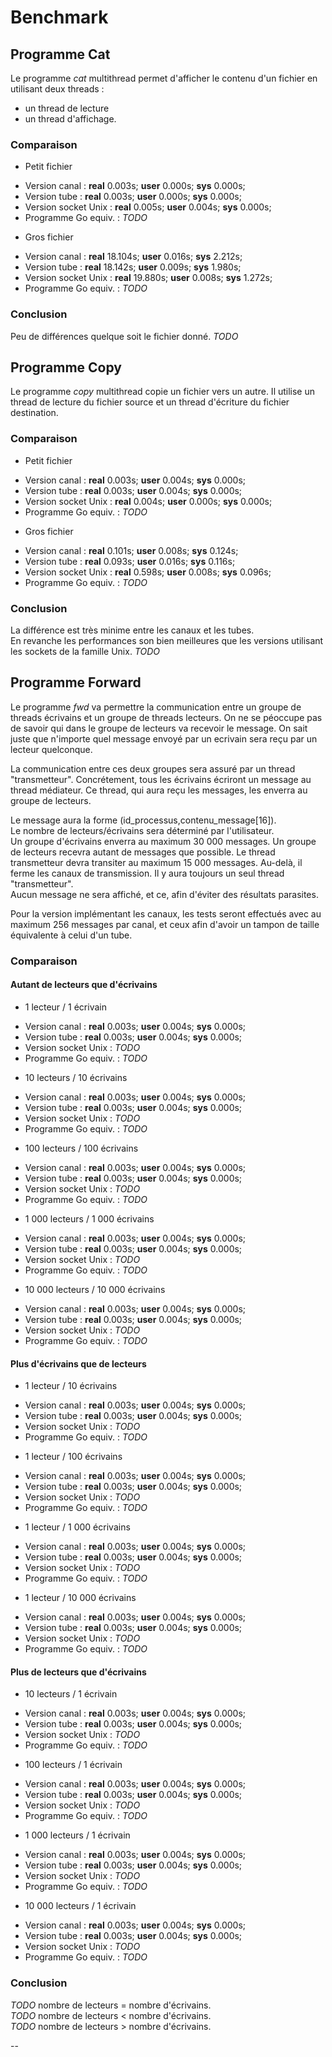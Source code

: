 # Benchmark #

## Programme Cat ##

  Le programme *cat* multithread permet d'afficher le contenu d'un fichier
  en utilisant deux threads :
  - un thread de lecture
  - un thread d'affichage.


### Comparaison ###

- Petit fichier

 * Version canal        : **real** 0.003s; **user**  0.000s; **sys**	0.000s;
 * Version tube         : **real** 0.003s; **user**  0.000s; **sys**	0.000s;
 * Version socket Unix  : **real** 0.005s; **user**  0.004s; **sys**    0.000s;
 * Programme Go equiv.  : *TODO*


- Gros fichier

 * Version canal        : **real** 18.104s; **user**	0.016s; **sys**	2.212s;
 * Version tube         : **real** 18.142s; **user**	0.009s; **sys**	1.980s;
 * Version socket Unix  : **real** 19.880s; **user**    0.008s; **sys** 1.272s;
 * Programme Go equiv.  : *TODO*


### Conclusion ###

Peu de différences quelque soit le fichier donné.
*TODO*

## Programme Copy ##

Le programme *copy* multithread copie un fichier vers un autre.
Il utilise un thread de lecture du fichier source et un
thread d'écriture du fichier destination.

### Comparaison ###

- Petit fichier

 * Version canal        : **real** 0.003s; **user**	0.004s; **sys**	0.000s;
 * Version tube         : **real** 0.003s; **user** 0.004s; **sys** 0.000s;
 * Version socket Unix  : **real** 0.004s; **user** 0.000s; **sys** 0.000s;
 * Programme Go equiv.  : *TODO*


- Gros fichier

 * Version canal        : **real** 0.101s; **user**	0.008s; **sys**	0.124s;
 * Version tube         : **real** 0.093s; **user** 0.016s; **sys** 0.116s;
 * Version socket Unix  : **real** 0.598s; **user** 0.008s; **sys** 0.096s;
 * Programme Go equiv.  : *TODO*


### Conclusion ###

La différence est très minime entre les canaux et les tubes.  
En revanche les performances son bien meilleures que
les versions utilisant les sockets de la famille Unix. *TODO*


## Programme Forward ##

  Le programme *fwd* va permettre la communication entre
un groupe de threads écrivains et un groupe de threads lecteurs.
On ne se péoccupe pas de savoir qui dans le groupe de lecteurs va recevoir
le message. On sait juste que n'importe quel message envoyé par un ecrivain
sera reçu par un lecteur quelconque.

La communication entre ces deux groupes sera assuré par un
thread "transmetteur". Concrétement, tous les écrivains écriront un message
au thread médiateur. Ce thread, qui aura reçu les messages,
les enverra au groupe de lecteurs.

Le message aura la forme (id_processus,contenu_message[16]).  
Le nombre de lecteurs/écrivains sera déterminé par l'utilisateur.  
Un groupe d'écrivains enverra au maximum 30 000 messages.
Un groupe de lecteurs recevra autant de messages que possible.
Le thread transmetteur devra transiter au maximum 15 000 messages.
Au-delà, il ferme les canaux de transmission.
Il y aura toujours un seul thread "transmetteur".  
Aucun message ne sera affiché, et ce, afin d'éviter des résultats parasites.

Pour la version implémentant les canaux, les tests seront effectués avec
au maximum 256 messages par canal, et ceux afin d'avoir
un tampon de taille équivalente à celui d'un tube.


### Comparaison ###

#### Autant de lecteurs que d'écrivains ####

 - 1 lecteur / 1 écrivain

 * Version canal        : **real** 0.003s; **user** 0.004s; **sys** 0.000s;
 * Version tube         : **real** 0.003s; **user** 0.004s; **sys** 0.000s;
 * Version socket Unix  : *TODO*
 * Programme Go equiv.  : *TODO*

 - 10 lecteurs / 10 écrivains

 * Version canal        : **real** 0.003s; **user** 0.004s; **sys** 0.000s;
 * Version tube         : **real** 0.003s; **user** 0.004s; **sys** 0.000s;
 * Version socket Unix  : *TODO*
 * Programme Go equiv.  : *TODO*

 - 100 lecteurs / 100 écrivains

 * Version canal        : **real** 0.003s; **user** 0.004s; **sys** 0.000s;
 * Version tube         : **real** 0.003s; **user** 0.004s; **sys** 0.000s;
 * Version socket Unix  : *TODO*
 * Programme Go equiv.  : *TODO*

 - 1 000 lecteurs / 1 000 écrivains

 * Version canal        : **real** 0.003s; **user** 0.004s; **sys** 0.000s;
 * Version tube         : **real** 0.003s; **user** 0.004s; **sys** 0.000s;
 * Version socket Unix  : *TODO*
 * Programme Go equiv.  : *TODO*

 - 10 000 lecteurs / 10 000 écrivains

 * Version canal        : **real** 0.003s; **user** 0.004s; **sys** 0.000s;
 * Version tube         : **real** 0.003s; **user** 0.004s; **sys** 0.000s;
 * Version socket Unix  : *TODO*
 * Programme Go equiv.  : *TODO*


#### Plus d'écrivains que de lecteurs ####

 - 1 lecteur / 10 écrivains

 * Version canal        : **real** 0.003s; **user** 0.004s; **sys** 0.000s;
 * Version tube         : **real** 0.003s; **user** 0.004s; **sys** 0.000s;
 * Version socket Unix  : *TODO*
 * Programme Go equiv.  : *TODO*

 - 1 lecteur / 100 écrivains

 * Version canal        : **real** 0.003s; **user** 0.004s; **sys** 0.000s;
 * Version tube         : **real** 0.003s; **user** 0.004s; **sys** 0.000s;
 * Version socket Unix  : *TODO*
 * Programme Go equiv.  : *TODO*

 - 1 lecteur / 1 000 écrivains

 * Version canal        : **real** 0.003s; **user** 0.004s; **sys** 0.000s;
 * Version tube         : **real** 0.003s; **user** 0.004s; **sys** 0.000s;
 * Version socket Unix  : *TODO*
 * Programme Go equiv.  : *TODO*

 - 1 lecteur / 10 000 écrivains

 * Version canal        : **real** 0.003s; **user** 0.004s; **sys** 0.000s;
 * Version tube         : **real** 0.003s; **user** 0.004s; **sys** 0.000s;
 * Version socket Unix  : *TODO*
 * Programme Go equiv.  : *TODO*


#### Plus de lecteurs que d'écrivains ####

 - 10 lecteurs / 1 écrivain

 * Version canal        : **real** 0.003s; **user** 0.004s; **sys** 0.000s;
 * Version tube         : **real** 0.003s; **user** 0.004s; **sys** 0.000s;
 * Version socket Unix  : *TODO*
 * Programme Go equiv.  : *TODO*

 - 100 lecteurs / 1 écrivain

 * Version canal        : **real** 0.003s; **user** 0.004s; **sys** 0.000s;
 * Version tube         : **real** 0.003s; **user** 0.004s; **sys** 0.000s;
 * Version socket Unix  : *TODO*
 * Programme Go equiv.  : *TODO*

 - 1 000 lecteurs / 1 écrivain

 * Version canal        : **real** 0.003s; **user** 0.004s; **sys** 0.000s;
 * Version tube         : **real** 0.003s; **user** 0.004s; **sys** 0.000s;
 * Version socket Unix  : *TODO*
 * Programme Go equiv.  : *TODO*

 - 10 000 lecteurs / 1 écrivain

 * Version canal        : **real** 0.003s; **user** 0.004s; **sys** 0.000s;
 * Version tube         : **real** 0.003s; **user** 0.004s; **sys** 0.000s;
 * Version socket Unix  : *TODO*
 * Programme Go equiv.  : *TODO*


### Conclusion ###

*TODO* nombre de lecteurs = nombre d'écrivains.  
*TODO* nombre de lecteurs < nombre d'écrivains.  
*TODO* nombre de lecteurs > nombre d'écrivains.  










--
